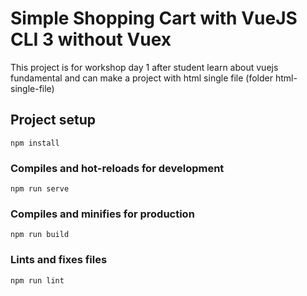 # Simple Shopping Cart with VueJS CLI 3 without Vuex

This project is for workshop day 1 after student learn about vuejs fundamental and can make a project with html single file (folder html-single-file)

## Project setup
```
npm install
```

### Compiles and hot-reloads for development
```
npm run serve
```

### Compiles and minifies for production
```
npm run build
```

### Lints and fixes files
```
npm run lint
```
